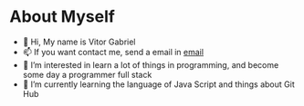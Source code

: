 # About Myself

- 👋 Hi, My name is Vitor Gabriel
- 📫 If you want contact me, send a email in [email](vitorgsg794@gmail.com)
- 👀 I’m interested in learn a lot of things in programming, and become some day a programmer full stack
- 🌱 I’m currently learning the language of Java Script and things about Git Hub

<!---
VitorGabrieldosSantosG/VitorGabrieldosSantosG is a ✨ special ✨ repository because its `README.md` (this file) appears on your GitHub profile.
You can click the Preview link to take a look at your changes.
--->
